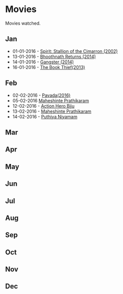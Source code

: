 # Movies
Movies watched.

## Jan
* 01-01-2016 - [Spirit: Stallion of the Cimarron (2002)](http://www.imdb.com/title/tt0166813/)
* 13-01-2016 - [Bhoothnath Returns (2014)](http://www.imdb.com/title/tt3531852/)
* 14-01-2016 - [Gangster (2014) ](http://www.imdb.com/title/tt3661976/)
* 16-01-2016 - [The Book Thief(2013)](http://www.imdb.com/title/tt0816442/)

## Feb
* 02-02-2016 - [Pavada(2016)](http://www.imdb.com/title/tt5068280/)
* 05-02-2016 [Maheshinte Prathikaram](http://www.imdb.com/title/tt4851630/)
* 12-02-2016 - [Action Hero Biju](http://www.imdb.com/title/tt5320514/)
* 13-02-2016 - [Maheshinte Prathikaram](http://www.imdb.com/title/tt4851630/)
* 14-02-2016 - [Puthiya Niyamam](http://www.imdb.com/title/tt5323568/)


## Mar

## Apr

## May

## Jun

## Jul

## Aug

## Sep

## Oct

## Nov

## Dec

